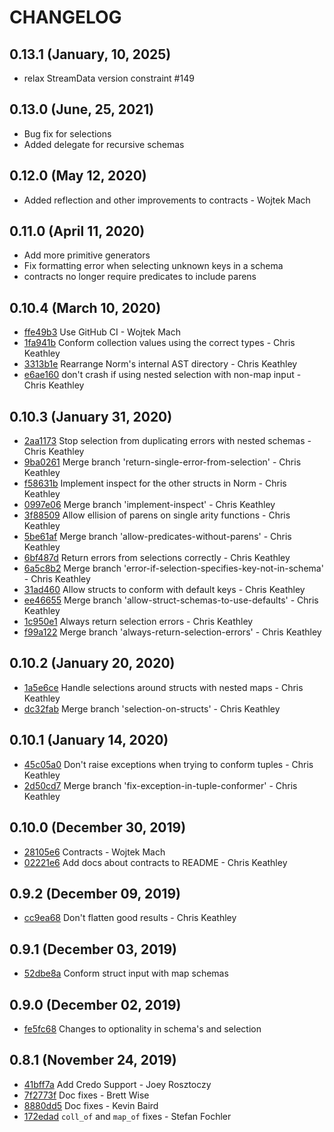 # CHANGELOG

## 0.13.1 (January, 10, 2025)

- relax StreamData version constraint #149

## 0.13.0 (June, 25, 2021)

* Bug fix for selections
* Added delegate for recursive schemas

## 0.12.0 (May 12, 2020)

* Added reflection and other improvements to contracts - Wojtek Mach

## 0.11.0 (April 11, 2020)

* Add more primitive generators
* Fix formatting error when selecting unknown keys in a schema
* contracts no longer require predicates to include parens

## 0.10.4 (March 10, 2020)

* [ffe49b3](https://github.com/keathley/norm/commit/ffe49b39dc3cf89c659e91f6958f938b5c6de5c1) Use GitHub CI - Wojtek Mach
* [1fa941b](https://github.com/keathley/norm/commit/1fa941b496463b682b18dcb8c31aedf4e50d5b60) Conform collection values using the correct types - Chris Keathley
* [3313b1e](https://github.com/keathley/norm/commit/3313b1eae8398c2d61daab8d64f7d4af7a522f82) Rearrange Norm's internal AST directory - Chris Keathley
* [e6ae160](https://github.com/keathley/norm/commit/e6ae160f23e382a30edc00e678b4c176025031cd) don't crash if using nested selection with non-map input - Chris Keathley

## 0.10.3 (January 31, 2020)
* [2aa1173](https://github.com/keathley/norm/commit/2aa1173a370d6ba37bca193dc46ef1e302c9216b) Stop selection from duplicating errors with nested schemas - Chris Keathley
* [9ba0261](https://github.com/keathley/norm/commit/9ba0261e91b200fd6807b64e820c4b7490fbc2eb) Merge branch 'return-single-error-from-selection' - Chris Keathley
* [f58631b](https://github.com/keathley/norm/commit/f58631beda926762a01c4e2d995b2d621ecb66a3) Implement inspect for the other structs in Norm - Chris Keathley
* [0997e06](https://github.com/keathley/norm/commit/0997e06edd259eae5267abc806fb1a0d59bc087e) Merge branch 'implement-inspect' - Chris Keathley
* [3f88509](https://github.com/keathley/norm/commit/3f8850912dc07ed06895e36d3419af1e77ef23a8) Allow ellision of parens on single arity functions - Chris Keathley
* [5be61af](https://github.com/keathley/norm/commit/5be61afc8f5b47297685bf3dcbc8e9bece0b494d) Merge branch 'allow-predicates-without-parens' - Chris Keathley
* [6bf487d](https://github.com/keathley/norm/commit/6bf487de2151fdb61c62210e22cefd4a96a41ea9) Return errors from selections correctly - Chris Keathley
* [6a5c8b2](https://github.com/keathley/norm/commit/6a5c8b2bc97d49b406b68074406dd205211c21f3) Merge branch 'error-if-selection-specifies-key-not-in-schema' - Chris Keathley
* [31ad460](https://github.com/keathley/norm/commit/31ad460710d88d01189188d1f38b78700891362c) Allow structs to conform with default keys - Chris Keathley
* [ee46655](https://github.com/keathley/norm/commit/ee466552e423d083a1ae2ffef7d114e56038040f) Merge branch 'allow-struct-schemas-to-use-defaults' - Chris Keathley
* [1c950e1](https://github.com/keathley/norm/commit/1c950e1aac7d510c67ca712a97e0e2bf521419b9) Always return selection errors - Chris Keathley
* [f99a122](https://github.com/keathley/norm/commit/f99a1229f8c109ee16493aa48f319287725f13f0) Merge branch 'always-return-selection-errors' - Chris Keathley

## 0.10.2 (January 20, 2020)

* [1a5e6ce](https://github.com/keathley/norm/commit/1a5e6ce7b0ace069342885e71b9fdfffd0fe0ee6) Handle selections around structs with nested maps - Chris Keathley
* [dc32fab](https://github.com/keathley/norm/commit/dc32fab3adade4a5b3b6ab76dbc9d2a9d84b1d13) Merge branch 'selection-on-structs' - Chris Keathley

## 0.10.1 (January 14, 2020)

* [45c05a0](https://github.com/keathley/norm/commit/45c05a003b0aa213b2e15803fa3130bc59a7c869) Don't raise exceptions when trying to conform tuples - Chris Keathley
* [2d50cd7](https://github.com/keathley/norm/commit/2d50cd7f869eb63637b103e3ef378080c2571c18) Merge branch 'fix-exception-in-tuple-conformer' - Chris Keathley

## 0.10.0 (December 30, 2019)

* [28105e6](https://github.com/keathley/norm/commit/28105e6d77245e9d21221028f25f860ab413e597) Contracts - Wojtek Mach
* [02221e6](https://github.com/keathley/norm/commit/02221e6a1f02cc15177df651591fff8e96089fc4) Add docs about contracts to README - Chris Keathley

## 0.9.2 (December 09, 2019)

* [cc9ea68](https://github.com/keathley/norm/commit/cc9ea6856ba9a08402d6077f749348d61c247565) Don't flatten good results - Chris Keathley

## 0.9.1 (December 03, 2019)

* [52dbe8a](https://github.com/keathley/norm/commit/52dbe8a19906c4d32311d09fbc666fccb0b45d2e) Conform struct input with map schemas

## 0.9.0 (December 02, 2019)

* [fe5fc68](https://github.com/keathley/norm/commit/fe5fc682bb9b4fd1ce03c9068303751193c33cdb) Changes to optionality in schema's and selection

## 0.8.1 (November 24, 2019)

* [41bff7a](https://github.com/keathley/norm/commit/41bff7a4af1296bc16eff298249f01546fcf245d) Add Credo Support - Joey Rosztoczy
* [7f2773f](https://github.com/keathley/norm/commit/7f2773fd4fb488a9a4c0a42c9bf3a7bf689eda55) Doc fixes - Brett Wise
* [8880dd5](https://github.com/keathley/norm/commit/8880dd590dc798aa306c19b8bcef4a0514bad498) Doc fixes - Kevin Baird
* [172edad](https://github.com/keathley/norm/commit/172edad05070f7d997fdb3dcfb43f1978188039c) `coll_of` and `map_of` fixes - Stefan Fochler
